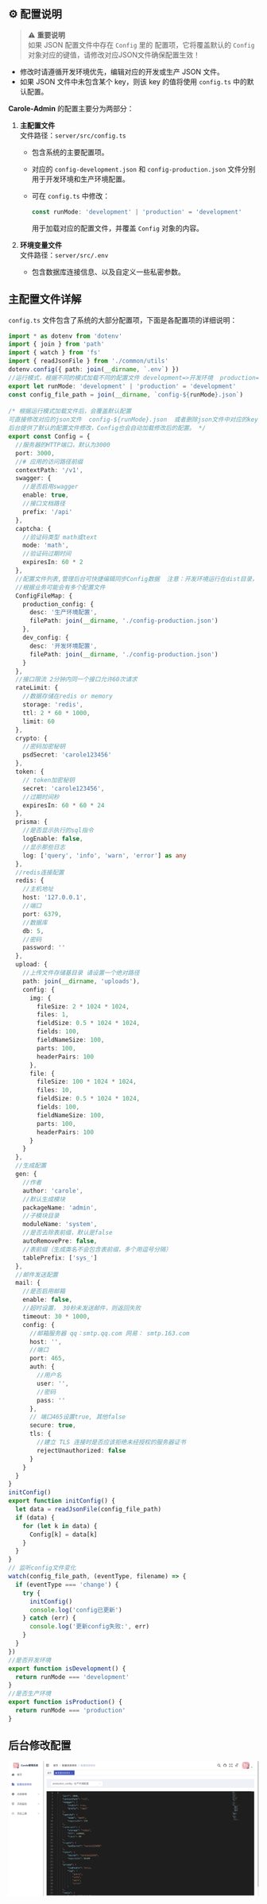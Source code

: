 ## ⚙️ 配置说明

> ⚠️ **重要说明**  
   如果 JSON 配置文件中存在 `Config` 里的 配置项，它将覆盖默认的 `Config` 对象对应的键值，请修改对应JSON文件确保配置生效！  

- 修改时请遵循开发环境优先，编辑对应的开发或生产 JSON 文件。  
- 如果 JSON 文件中未包含某个 key，则该 key 的值将使用 `config.ts` 中的默认配置。

**Carole-Admin** 的配置主要分为两部分：

1. **主配置文件**  
   文件路径：`server/src/config.ts`

   - 包含系统的主要配置项。
   - 对应的 `config-development.json` 和 `config-production.json` 文件分别用于开发环境和生产环境配置。
   - 可在 `config.ts` 中修改：

     ```ts
     const runMode: 'development' | 'production' = 'development'
     ```

     用于加载对应的配置文件，并覆盖 `Config` 对象的内容。

2. **环境变量文件**  
   文件路径：`server/src/.env`
   - 包含数据库连接信息、以及自定义一些私密参数。

## 主配置文件详解

`config.ts` 文件包含了系统的大部分配置项，下面是各配置项的详细说明：

```typescript
import * as dotenv from 'dotenv'
import { join } from 'path'
import { watch } from 'fs'
import { readJsonFile } from './common/utils'
dotenv.config({ path: join(__dirname, `.env`) })
//运行模式，根据不同的模式加载不同的配置文件 development=>开发环境  production=>生产环境
export let runMode: 'development' | 'production' = 'development'
const config_file_path = join(__dirname, `config-${runMode}.json`)

/* 根据运行模式加载文件后，会覆盖默认配置
可直接修改对应的json文件  config-${runMode}.json  或者删除json文件中对应的key，默认就使用下面的配置。
后台提供了默认的配置文件修改，Config也会自动加载修改后的配置。 */
export const Config = {
  //服务器的HTTP端口，默认为3000
  port: 3000,
  //# 应用的访问路径前缀
  contextPath: '/v1',
  swagger: {
    //是否启用swagger
    enable: true,
    //接口文档路径
    prefix: '/api'
  },
  captcha: {
    //验证码类型 math或text
    mode: 'math',
    //验证码过期时间
    expiresIn: 60 * 2
  },
  //配置文件列表,管理后台可快捷编辑同步Config数据  注意：开发环境运行在dist目录，修改的也是dist里面的配置文件
  //根据业务可能会有多个配置文件
  ConfigFileMap: {
    production_config: {
      desc: '生产环境配置',
      filePath: join(__dirname, './config-production.json')
    },
    dev_config: {
      desc: '开发环境配置',
      filePath: join(__dirname, './config-production.json')
    }
  },
  //接口限流 2分钟内同一个接口允许60次请求
  rateLimit: {
    //数据存储在redis or memory
    storage: 'redis',
    ttl: 2 * 60 * 1000,
    limit: 60
  },
  crypto: {
    //密码加密秘钥
    psdSecret: 'carole123456'
  },
  token: {
    // token加密秘钥
    secret: 'carole123456',
    //过期时间秒
    expiresIn: 60 * 60 * 24
  },
  prisma: {
    //是否显示执行的sql指令
    logEnable: false,
    //显示那些日志
    log: ['query', 'info', 'warn', 'error'] as any
  },
  //redis连接配置
  redis: {
    //主机地址
    host: '127.0.0.1',
    //端口
    port: 6379,
    //数据库
    db: 5,
    //密码
    password: ''
  },
  upload: {
    //上传文件存储基目录 请设置一个绝对路径
    path: join(__dirname, 'uploads'),
    config: {
      img: {
        fileSize: 2 * 1024 * 1024,
        files: 1,
        fieldSize: 0.5 * 1024 * 1024,
        fields: 100,
        fieldNameSize: 100,
        parts: 100,
        headerPairs: 100
      },
      file: {
        fileSize: 100 * 1024 * 1024,
        files: 10,
        fieldSize: 0.5 * 1024 * 1024,
        fields: 100,
        fieldNameSize: 100,
        parts: 100,
        headerPairs: 100
      }
    }
  },
  //生成配置
  gen: {
    //作者
    author: 'carole',
    //默认生成模块
    packageName: 'admin',
    //子模块目录
    moduleName: 'system',
    //是否去除表前缀，默认是false
    autoRemovePre: false,
    //表前缀（生成类名不会包含表前缀，多个用逗号分隔）
    tablePrefix: ['sys_']
  },
  //邮件发送配置
  mail: {
    //是否启用邮箱
    enable: false,
    //超时设置， 30秒未发送邮件，则返回失败
    timeout: 30 * 1000,
    config: {
      //邮箱服务器 qq：smtp.qq.com 网易： smtp.163.com
      host: '',
      //端口
      port: 465,
      auth: {
        //用户名
        user: '',
        //密码
        pass: ''
      },
      // 端口465设置true, 其他false
      secure: true,
      tls: {
        //建立 TLS 连接时是否应该拒绝未经授权的服务器证书
        rejectUnauthorized: false
      }
    }
  }
}
initConfig()
export function initConfig() {
  let data = readJsonFile(config_file_path)
  if (data) {
    for (let k in data) {
      Config[k] = data[k]
    }
  }
}
// 监听config文件变化
watch(config_file_path, (eventType, filename) => {
  if (eventType === 'change') {
    try {
      initConfig()
      console.log('config已更新')
    } catch (err) {
      console.log('更新config失败:', err)
    }
  }
})
//是否开发环境
export function isDevelopment() {
  return runMode === 'development'
}
//是否生产环境
export function isProduction() {
  return runMode === 'production'
}
```

## 后台修改配置

![alt text](assets/config-edit.png)
